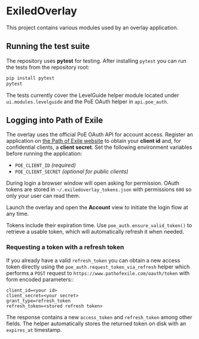 # ExiledOverlay

This project contains various modules used by an overlay application.

## Running the test suite

The repository uses **pytest** for testing. After installing `pytest` you can
run the tests from the repository root:

```bash
pip install pytest
pytest
```

The tests currently cover the LevelGuide helper module located under `ui.modules.levelguide` and the PoE OAuth helper in `api.poe_auth`.

## Logging into Path of Exile

The overlay uses the official PoE OAuth API for account access. Register an application on
[the Path of Exile website](https://www.pathofexile.com/oauth/authorize) to obtain your
**client id** and, for confidential clients, a **client secret**. Set the following
environment variables before running the application:

- `POE_CLIENT_ID` *(required)*
- `POE_CLIENT_SECRET` *(optional for public clients)*

During login a browser window will open asking for permission. OAuth tokens are stored in `~/.exiledoverlay_tokens.json` with permissions `600` so only your user can read them.

Launch the overlay and open the **Account** view to initiate the login flow at any time.

Tokens include their expiration time. Use ``poe_auth.ensure_valid_token()`` to
retrieve a usable token, which will automatically refresh it when needed.

### Requesting a token with a refresh token

If you already have a valid ``refresh_token`` you can obtain a new access token
directly using the ``poe_auth.request_token_via_refresh`` helper which performs
a ``POST`` request to ``https://www.pathofexile.com/oauth/token`` with form
encoded parameters::

    client_id=<your id>
    client_secret=<your secret>
    grant_type=refresh_token
    refresh_token=<stored refresh token>

The response contains a new ``access_token`` and ``refresh_token`` among other
fields. The helper automatically stores the returned token on disk with an
``expires_at`` timestamp.


